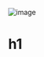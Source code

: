 
![image](https://github.com/Nath-S10/Nath-s10./assets/140439315/c34ba654-d906-4de9-a1c7-89dd8a9d3314)
<H1 Student at Universidad Autónoma del Estado de México | Acuarelista y Artista | DESARROLLADORA FRONT END JR. />h1

